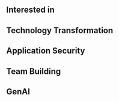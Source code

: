 ## Interested in 
## Technology Transformation
## Application Security
## Team Building
## GenAI

<!--
**adandegaonkar/adandegaonkar** is a ✨ _special_ ✨ repository because its `README.md` (this file) appears on your GitHub profile.


